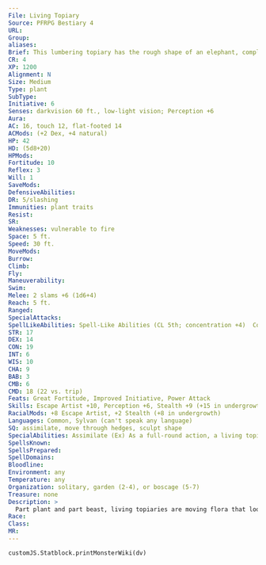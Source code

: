 ```yaml
---
File: Living Topiary
Source: PFRPG Bestiary 4
URL: 
Group: 
aliases: 
Brief: This lumbering topiary has the rough shape of an elephant, complete with brambly limbs and tusks.
CR: 4
XP: 1200
Alignment: N
Size: Medium
Type: plant
SubType: 
Initiative: 6
Senses: darkvision 60 ft., low-light vision; Perception +6
Aura: 
AC: 16, touch 12, flat-footed 14
ACMods: (+2 Dex, +4 natural)
HP: 42
HD: (5d8+20)
HPMods: 
Fortitude: 10
Reflex: 3
Will: 1
SaveMods: 
DefensiveAbilities: 
DR: 5/slashing
Immunities: plant traits
Resist: 
SR: 
Weaknesses: vulnerable to fire
Space: 5 ft.
Speed: 30 ft.
MoveMods: 
Burrow: 
Climb: 
Fly: 
Maneuverability: 
Swim: 
Melee: 2 slams +6 (1d6+4)
Reach: 5 ft.
Ranged: 
SpecialAttacks: 
SpellLikeAbilities: Spell-Like Abilities (CL 5th; concentration +4)  Constant-pass without trace   3/day-hedge stride
STR: 17
DEX: 14
CON: 19
INT: 6
WIS: 10
CHA: 9
BAB: 3
CMB: 6
CMD: 18 (22 vs. trip)
Feats: Great Fortitude, Improved Initiative, Power Attack
Skills: Escape Artist +10, Perception +6, Stealth +9 (+15 in undergrowth)
RacialMods: +8 Escape Artist, +2 Stealth (+8 in undergrowth)
Languages: Common, Sylvan (can't speak any language)
SQ: assimilate, move through hedges, sculpt shape
SpecialAbilities: Assimilate (Ex) As a full-round action, a living topiary can consume undergrowth or bushy plant matter it's currently touching and incorporate that material into its form. It can do this at a rate of 5 cubic feet per round, healing 1d8 points of damage each time. If the topiary is at maximum hit points, this ability has no effect.  Hedge Stride (Sp) This ability functions as tree stride, but rather than allowing for teleportation from tree to tree, it permits the living topiary to teleport from one area of brush or hedges to another area of similar vegetation within 1,500 feet.  Move through Hedges (Ex) A living topiary may move through any mass of brambles or other dense plant growth without penalty. It must begin and end its turn outside of the mass.  Sculpt Shape (Ex) As a standard action, a living topiary can alter itself to take on the basic form of any creature. The change is purely cosmetic, and does not change its size, grant it any special powers, or alter its abilities.
SpellsKnown: 
SpellsPrepared: 
SpellDomains: 
Bloodline: 
Environment: any
Temperature: any
Organization: solitary, garden (2-4), or boscage (5-7)
Treasure: none
Description: >
  Part plant and part beast, living topiaries are moving flora that look like decorative lawn ornaments used to adorn gardens and groves, though their bestial nature and aloof demeanor prove they are far from mere decorations. Some theorize that the living topiaries originally came from the primal land of fey, where odd phenomena such as animal-shaped flora are not unheard of. Living topiaries wander the lands to fulfill their single purpose: searching for more plants to consume, which enables them to grow ever larger. Though somewhat delicate, living topiaries can thrive for decades by constantly refreshing their bodies with new plant matter. Though living topiaries will not willingly go to such places on their own, sometimes one accidentally finds itself in an area void of adequate additional shrubbery or water, like a vast plain or desert. In such situations, an individual deprived of nutrients quickly dries out and shrivels over the course of several days. Living topiaries range in height from shrubs only a couple feet off the ground to towering hedges. The average specimen is about 4 feet tall and weighs 200 pounds.
Race: 
Class: 
MR: 
---
```

```dataviewjs
customJS.Statblock.printMonsterWiki(dv)
```
